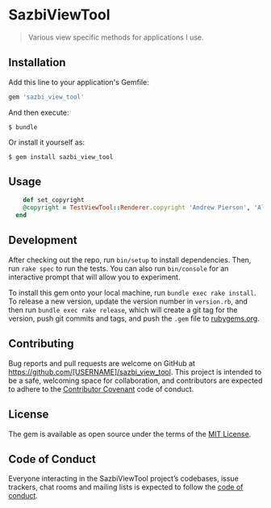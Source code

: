 # SazbiViewTool

> Various view specific methods for applications I use.

## Installation

Add this line to your application's Gemfile:

```ruby
gem 'sazbi_view_tool'
```

And then execute:

    $ bundle

Or install it yourself as:

    $ gem install sazbi_view_tool

## Usage

```ruby
	def set_copyright
  	@copyright = TestViewTool::Renderer.copyright 'Andrew Pierson', 'All rights reserved'
  end
```

## Development

After checking out the repo, run `bin/setup` to install dependencies. Then, run `rake spec` to run the tests. You can also run `bin/console` for an interactive prompt that will allow you to experiment.

To install this gem onto your local machine, run `bundle exec rake install`. To release a new version, update the version number in `version.rb`, and then run `bundle exec rake release`, which will create a git tag for the version, push git commits and tags, and push the `.gem` file to [rubygems.org](https://rubygems.org).

## Contributing

Bug reports and pull requests are welcome on GitHub at https://github.com/[USERNAME]/sazbi_view_tool. This project is intended to be a safe, welcoming space for collaboration, and contributors are expected to adhere to the [Contributor Covenant](http://contributor-covenant.org) code of conduct.

## License

The gem is available as open source under the terms of the [MIT License](https://opensource.org/licenses/MIT).

## Code of Conduct

Everyone interacting in the SazbiViewTool project’s codebases, issue trackers, chat rooms and mailing lists is expected to follow the [code of conduct](https://github.com/[USERNAME]/sazbi_view_tool/blob/master/CODE_OF_CONDUCT.md).
